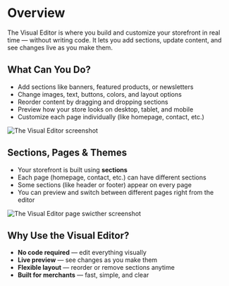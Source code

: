 # Overview

The Visual Editor is where you build and customize your storefront in real time — without writing code. It lets you add sections, update content, and see changes live as you make them.

## What Can You Do?

- Add sections like banners, featured products, or newsletters
- Change images, text, buttons, colors, and layout options
- Reorder content by dragging and dropping sections
- Preview how your store looks on desktop, tablet, and mobile
- Customize each page individually (like homepage, contact, etc.)

![The Visual Editor screenshot](/editor-screenshot-callout.png)

## Sections, Pages & Themes

- Your storefront is built using **sections**
- Each page (homepage, contact, etc.) can have different sections
- Some sections (like header or footer) appear on every page
- You can preview and switch between different pages right from the editor

![The Visual Editor page swicther screenshot](/editor-page-switcher.png)

## Why Use the Visual Editor?

- **No code required** — edit everything visually
- **Live preview** — see changes as you make them
- **Flexible layout** — reorder or remove sections anytime
- **Built for merchants** — fast, simple, and clear
